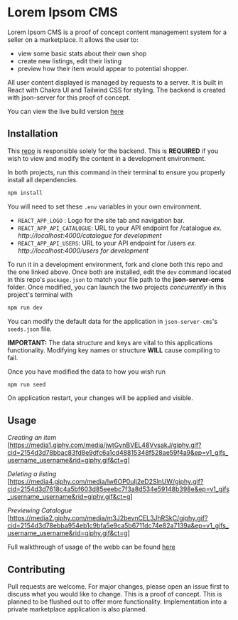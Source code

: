 # Lorem Ipsom CMS

Lorem Ipsom CMS is a proof of concept content management system for a seller on a marketplace. It allows the user to:

- view some basic stats about their own shop
- create new listings, edit their listing
- preview how their item would appear to potential shopper.

All user content displayed is managed by requests to a server. It is built in React with Chakra UI and Tailwind CSS for styling. The backend is created with json-server for this proof of concept.

You can view the live build version [here](https://phase-2.vercel.app/welcome)

## Installation

This [repo](https://github.com/Paper-Byte/json-server-cms) is responsible solely for the backend. This is **REQUIRED** if you wish to view and modify the content in a development environment.

In both projects, run this command in their terminal to ensure you properly install all dependencies.

```bash
npm install
```

You will need to set these `.env` variables in your own environment.

- `REACT_APP_LOGO` : Logo for the site tab and navigation bar.
- `REACT_APP_API_CATALOGUE`: URL to your API endpoint for /catalogue
  _ex. http://localhost:4000/catalogue for development_
- `REACT_APP_API_USERS`: URL to your API endpoint for /users
  _ex. http://localhost:4000/users for development_

To run it in a development environment, fork and clone both this repo and the one linked above. Once both are installed, edit the `dev` command located in this repo's `package.json` to match your file path to the **json-server-cms** folder. Once modified, you can launch the two projects _concurrently_ in this project's terminal with

```bash
npm run dev
```

You can modify the default data for the application in `json-server-cms`'s `seeds.json` file.

**IMPORTANT:** The data structure and keys are vital to this applications functionality. Modifying key names or structure **WILL** cause compiling to fail.

Once you have modified the data to how you wish run

```bash
npm run seed
```

On application restart, your changes will be applied and visible.

## Usage

_Creating an item_
[https://media1.giphy.com/media/jwtGynBVEL48VvsakJ/giphy.gif?cid=2154d3d78bbac83fd8e9dfc6a1cd48815348f528ae59f4a9&ep=v1_gifs_username_username&rid=giphy.gif&ct=g]

_Deleting a listing_
[https://media4.giphy.com/media/lw6OP0uIj2eD2SlnUW/giphy.gif?cid=2154d3d7618c4a5bf603d85eeebc7f3a8d534e59148b398e&ep=v1_gifs_username_username&rid=giphy.gif&ct=g]

_Previewing Catalogue_
[https://media2.giphy.com/media/m3J2bevnCEL3JhRSkC/giphy.gif?cid=2154d3d78ebba954eb1c9bfa5e9ca5b6711dc74e82a7139a&ep=v1_gifs_username_username&rid=giphy.gif&ct=g]

Full walkthrough of usage of the webb can be found [here](https://youtu.be/8WiAF672UBM)

## Contributing

Pull requests are welcome. For major changes, please open an issue first
to discuss what you would like to change. This is a proof of concept. This is planned to be flushed out to offer more functionality. Implementation into a private marketplace application is also planned.
